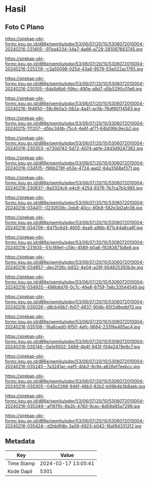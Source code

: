 # Hasil

## Foto C Plano

https://sirekap-obj-formc.kpu.go.id/d86e/pemilu/pdpr/53/06/07/20/10/5306072010004-20240216-231405--97ba4234-34a7-4a66-a729-281067663745.jpg

https://sirekap-obj-formc.kpu.go.id/d86e/pemilu/pdpr/53/06/07/20/10/5306072010004-20240216-225228--c3a50098-025d-43a6-9579-53e022ac1765.jpg

https://sirekap-obj-formc.kpu.go.id/d86e/pemilu/pdpr/53/06/07/20/10/5306072010004-20240216-230105--6da1b6b6-59bc-490e-a8d7-d5b5290c01e8.jpg

https://sirekap-obj-formc.kpu.go.id/d86e/pemilu/pdpr/53/06/07/20/10/5306072010004-20240216-194650--58c9b5a3-082a-4a41-ac5b-76df60114563.jpg

https://sirekap-obj-formc.kpu.go.id/d86e/pemilu/pdpr/53/06/07/20/10/5306072010004-20240215-111207--d5bc348b-75c4-4e6f-af71-64b099c9ecb2.jpg

https://sirekap-obj-formc.kpu.go.id/d86e/pemilu/pdpr/53/06/07/20/10/5306072010004-20240216-230353--e730d742-5d72-4074-abfe-24d3d9247382.jpg

https://sirekap-obj-formc.kpu.go.id/d86e/pemilu/pdpr/53/06/07/20/10/5306072010004-20240216-034515--f96b278f-e53e-4724-aad2-64a3568af371.jpg

https://sirekap-obj-formc.kpu.go.id/d86e/pemilu/pdpr/53/06/07/20/10/5306072010004-20240216-230837--8a3324c6-e4c9-425d-9376-7b7ca7b1c985.jpg

https://sirekap-obj-formc.kpu.go.id/d86e/pemilu/pdpr/53/06/07/20/10/5306072010004-20240216-034411--0230509c-2eb8-40cc-90b8-582e3d2afc06.jpg

https://sirekap-obj-formc.kpu.go.id/d86e/pemilu/pdpr/53/06/07/20/10/5306072010004-20240216-034706--6475c6d3-4605-4ea6-a96b-871c44a8ca6f.jpg

https://sirekap-obj-formc.kpu.go.id/d86e/pemilu/pdpr/53/06/07/20/10/5306072010004-20240216-231935--51c189e1-c59c-4589-b0a6-f9283871b8e8.jpg

https://sirekap-obj-formc.kpu.go.id/d86e/pemilu/pdpr/53/06/07/20/10/5306072010004-20240216-034857--dec2f26c-b832-4e04-a29f-654825350b3e.jpg

https://sirekap-obj-formc.kpu.go.id/d86e/pemilu/pdpr/53/06/07/20/10/5306072010004-20240216-034935--496b6d76-0c7c-46e8-8759-7a6c33544549.jpg

https://sirekap-obj-formc.kpu.go.id/d86e/pemilu/pdpr/53/06/07/20/10/5306072010004-20240216-035026--d8cb49b7-fb07-4837-904b-65f2d8edbf13.jpg

https://sirekap-obj-formc.kpu.go.id/d86e/pemilu/pdpr/53/06/07/20/10/5306072010004-20240216-035106--16a6ced0-6f50-4efc-9664-233f6e495ac4.jpg

https://sirekap-obj-formc.kpu.go.id/d86e/pemilu/pdpr/53/06/07/20/10/5306072010004-20240216-035146--0a1e9502-3489-4b4f-943f-f04e2478e9c7.jpg

https://sirekap-obj-formc.kpu.go.id/d86e/pemilu/pdpr/53/06/07/20/10/5306072010004-20240216-035245--7a3241ac-eaf5-4bb2-8c9a-a626ef7eebcc.jpg

https://sirekap-obj-formc.kpu.go.id/d86e/pemilu/pdpr/53/06/07/20/10/5306072010004-20240216-035305--045e2268-946f-48b3-82b2-b09b4b3b8aeb.jpg

https://sirekap-obj-formc.kpu.go.id/d86e/pemilu/pdpr/53/06/07/20/10/5306072010004-20240216-035349--af1611fc-6b2b-4760-9cec-8d59d45a7299.jpg

https://sirekap-obj-formc.kpu.go.id/d86e/pemilu/pdpr/53/06/07/20/10/5306072010004-20240216-035424--d2bb9f4b-3a09-4923-b042-16a1943312f2.jpg


## Metadata

| Key        | Value               |
| ---------- | ------------------- |
| Time Stamp | 2024-02-17 13:05:41 |
| Kode Dapil | 5301                |



